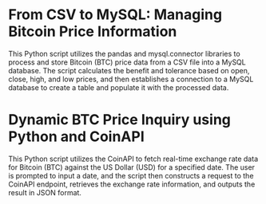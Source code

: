 # From CSV to MySQL: Managing Bitcoin Price Information

This Python script utilizes the pandas and mysql.connector libraries to process and store Bitcoin (BTC) price data from a CSV file into a MySQL database. The script calculates the benefit and tolerance based on open, close, high, and low prices, and then establishes a connection to a MySQL database to create a table and populate it with the processed data.

# Dynamic BTC Price Inquiry using Python and CoinAPI
This Python script utilizes the CoinAPI to fetch real-time exchange rate data for Bitcoin (BTC) against the US Dollar (USD) for a specified date. The user is prompted to input a date, and the script then constructs a request to the CoinAPI endpoint, retrieves the exchange rate information, and outputs the result in JSON format.
